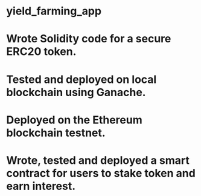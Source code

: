 # yield_farming_app
 
# Wrote Solidity code for a secure ERC20 token.

# Tested and deployed on local blockchain using Ganache.

# Deployed on the Ethereum blockchain testnet.

# Wrote, tested and deployed a smart contract for users to stake token and earn interest. 
